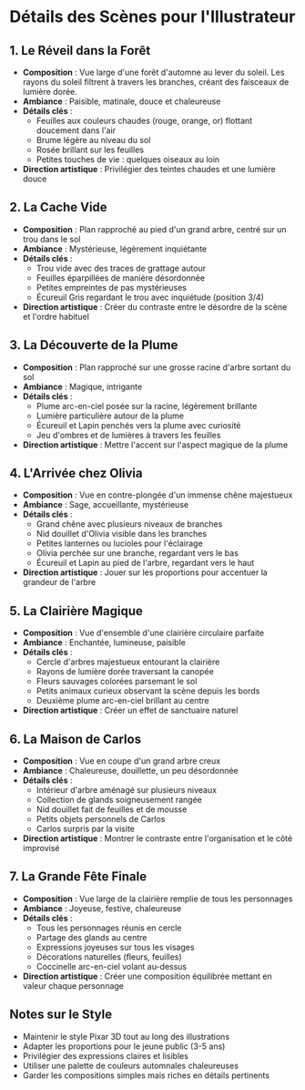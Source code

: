 # Détails des Scènes pour l'Illustrateur

## 1. Le Réveil dans la Forêt
- **Composition** : Vue large d'une forêt d'automne au lever du soleil. Les rayons du soleil filtrent à travers les branches, créant des faisceaux de lumière dorée.
- **Ambiance** : Paisible, matinale, douce et chaleureuse
- **Détails clés** :
  * Feuilles aux couleurs chaudes (rouge, orange, or) flottant doucement dans l'air
  * Brume légère au niveau du sol
  * Rosée brillant sur les feuilles
  * Petites touches de vie : quelques oiseaux au loin
- **Direction artistique** : Privilégier des teintes chaudes et une lumière douce

## 2. La Cache Vide
- **Composition** : Plan rapproché au pied d'un grand arbre, centré sur un trou dans le sol
- **Ambiance** : Mystérieuse, légèrement inquiétante
- **Détails clés** :
  * Trou vide avec des traces de grattage autour
  * Feuilles éparpillées de manière désordonnée
  * Petites empreintes de pas mystérieuses
  * Écureuil Gris regardant le trou avec inquiétude (position 3/4)
- **Direction artistique** : Créer du contraste entre le désordre de la scène et l'ordre habituel

## 3. La Découverte de la Plume
- **Composition** : Plan rapproché sur une grosse racine d'arbre sortant du sol
- **Ambiance** : Magique, intrigante
- **Détails clés** :
  * Plume arc-en-ciel posée sur la racine, légèrement brillante
  * Lumière particulière autour de la plume
  * Écureuil et Lapin penchés vers la plume avec curiosité
  * Jeu d'ombres et de lumières à travers les feuilles
- **Direction artistique** : Mettre l'accent sur l'aspect magique de la plume

## 4. L'Arrivée chez Olivia
- **Composition** : Vue en contre-plongée d'un immense chêne majestueux
- **Ambiance** : Sage, accueillante, mystérieuse
- **Détails clés** :
  * Grand chêne avec plusieurs niveaux de branches
  * Nid douillet d'Olivia visible dans les branches
  * Petites lanternes ou lucioles pour l'éclairage
  * Olivia perchée sur une branche, regardant vers le bas
  * Écureuil et Lapin au pied de l'arbre, regardant vers le haut
- **Direction artistique** : Jouer sur les proportions pour accentuer la grandeur de l'arbre

## 5. La Clairière Magique
- **Composition** : Vue d'ensemble d'une clairière circulaire parfaite
- **Ambiance** : Enchantée, lumineuse, paisible
- **Détails clés** :
  * Cercle d'arbres majestueux entourant la clairière
  * Rayons de lumière dorée traversant la canopée
  * Fleurs sauvages colorées parsemant le sol
  * Petits animaux curieux observant la scène depuis les bords
  * Deuxième plume arc-en-ciel brillant au centre
- **Direction artistique** : Créer un effet de sanctuaire naturel

## 6. La Maison de Carlos
- **Composition** : Vue en coupe d'un grand arbre creux
- **Ambiance** : Chaleureuse, douillette, un peu désordonnée
- **Détails clés** :
  * Intérieur d'arbre aménagé sur plusieurs niveaux
  * Collection de glands soigneusement rangée
  * Nid douillet fait de feuilles et de mousse
  * Petits objets personnels de Carlos
  * Carlos surpris par la visite
- **Direction artistique** : Montrer le contraste entre l'organisation et le côté improvisé

## 7. La Grande Fête Finale
- **Composition** : Vue large de la clairière remplie de tous les personnages
- **Ambiance** : Joyeuse, festive, chaleureuse
- **Détails clés** :
  * Tous les personnages réunis en cercle
  * Partage des glands au centre
  * Expressions joyeuses sur tous les visages
  * Décorations naturelles (fleurs, feuilles)
  * Coccinelle arc-en-ciel volant au-dessus
- **Direction artistique** : Créer une composition équilibrée mettant en valeur chaque personnage

## Notes sur le Style
- Maintenir le style Pixar 3D tout au long des illustrations
- Adapter les proportions pour le jeune public (3-5 ans)
- Privilégier des expressions claires et lisibles
- Utiliser une palette de couleurs automnales chaleureuses
- Garder les compositions simples mais riches en détails pertinents